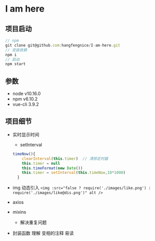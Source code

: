 # I am here

## 项目启动

```javascript
// npm
git clone git@github.com:hangfengnice/I-am-here.git
// 安装依赖
npm i
// 启动
npm start
```

## 参数

- node v10.16.0
- npm v6.10.2
- vue-cli 3.9.2

## 项目细节

- 实时显示时间
  - setInterval

  ```javascript
  timeNow(){
      clearInterval(this.timer)  // 清除定时器  
      this.timer = null
      this.timeFormat(new Date())
      this.timer = setInterval(this.timeNow,10*1000)
    }
  ```

- img 动态引入
 `<img :src="false ? require('./images/like.png') : require('./images/like@dis.png')" alt />`

- axios

- mixins
  - 解决重复问题

- 封装函数 理解 变相的注释 易读
